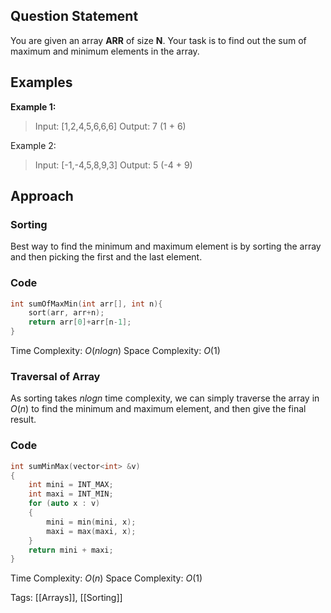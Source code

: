 ## Question Statement

You are given an array **ARR** of size **N**. Your task is to find out the sum of maximum and minimum elements in the array.

## Examples

**Example 1:**
> Input: [1,2,4,5,6,6,6]
> Output: 7 (1 + 6)

Example 2:
> Input: [-1,-4,5,8,9,3]
> Output: 5 (-4 + 9)

## Approach

### Sorting
Best way to find the minimum and maximum element is by sorting the array and then picking the first and the last element.
### Code
```cpp
int sumOfMaxMin(int arr[], int n){
	sort(arr, arr+n);
	return arr[0]+arr[n-1];
}
```
Time Complexity: $O(nlogn)$
Space Complexity: $O(1)$
### Traversal of Array
As sorting takes $nlogn$ time complexity, we can simply traverse the array in $O(n)$ to find the minimum and maximum element, and then give the final result.

### Code
```cpp
int sumMinMax(vector<int> &v)
{
    int mini = INT_MAX;
    int maxi = INT_MIN;
    for (auto x : v)
    {
        mini = min(mini, x);
        maxi = max(maxi, x);
    }
    return mini + maxi;
}
```
Time Complexity: $O(n)$
Space Complexity: $O(1)$

Tags: [[Arrays]], [[Sorting]]
